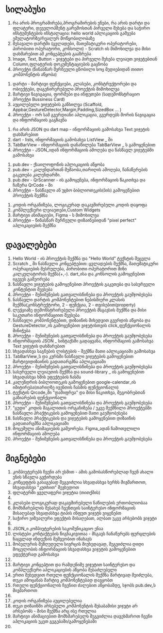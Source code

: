 <h1>სილაბუსი</h1>
<ol>
    <li>რა არის პროგრამირება,პროგრამირების ენები, რა არის დარტი და ფლატერი, დეველოპმენტ გარემოსთან პირველი შეხება და საჭირო ინსტუმენტების ინსტალაცია: hello world აპლიკაციის გაშვება ემულატორზე/რეალურ მოწყობილობაზე</li>
    <li>შესავალი დარტში (ცვლადები, მათემატიკური ოპერატორები, პირობითი ოპერატორი, კონსოლი) - Scratch ის მიმოხილვა და მისი დახმარებით ამ კონცეპტების გააზრება</li>
    <li>Image, Text, Button - ვიჯეტები და პირველი შეხება ლეიაუთ ვიჯეტებთან Column,ფლატერის დოკუმენტაციების გაცნობა</li>
    <li>პროექტი (წინასწარ შერჩეული ცნობილი სოც მედიებიდან თითო კომპონენტის აწყობა)</li>
</ol>

<ol>
    <li>დარტი - მარტივი ფუნქციები, კლასები, კონსტრუქტორები და ობიექტები, დაგენირერებული პროექტის მიმოხილვა</li>
    <li>მარტივი ნავიგაცია, ფორმები და ინფუთები (სადემონსტრაციო პროექტი Bussiness Card)</li>
    <li>აუცილებელი ვიჯეტების განხილვა (Scaffold, Appbar,GestureDetector,Margin,Padding,SizedBox ... )</li>
    <li>პროექტი - ორ სამ გვერდიანი აპლიკაცია, გვერდებს შორის ნავიგაცია და ინფორმაციის გაგზავნა</li>
</ol>

<ol>
    <li>რა არის JSON და dart map - ინფორმაციის გამოსახვა Text ვიჯეტის დახმარებით</li>
    <li>dart - lists, ინფორმაციის გამოსახვა ListView _ ში</li>
    <li>TabBarView - ინფორმაციის დანაწილება TabBarView _ ს გამოყენებით</li>
    <li>პროექტი - JSON_იდან ინფორმაციის ამოღება და ნასწავლ ვიჯეტებში გამოსახვა</li>
</ol>

<ol>
    <li>pub.dev - ქსაილოფონის აპლიკაციის აწყობა</li>
    <li>pub.dev - კალენდართან მუშაობა,თარიღის ამოღება, ჩანაწერების გაკეთება კალენდარში. </li>
    <li>pub.dev - QrScanner - ის გამოყენება, ინფორმაციის წაკითხვა და ჩაწერა QrCode - ში</li>
    <li>პროექტი - ნასწავლი ან უცხო ბიბლიოთეკის(ბის) გამოყენებით პროექტის შექმნა</li>
</ol>

<ol>
    <li>კოდის ორგანიზება, ლოგიკურად დაკავშირებული კოდის დაყოფა</li>
    <li>კომპლექსური ლეიაუთები,Custom Widgets</li>
    <li>მარტივი ანიმაციები, Figma - ს მიმოხილვა</li>
    <li>პროექტი - წინასწარ შერჩეული დიზაინებიდან "pixel perfect" აპლიკაციების შექმნა</li>
</ol>

<h1>დავალებები</h1>
<ol>
    <li>Hello World - ის პროექტის შექმნა და "Hello World" ტექსტის შეცვლა</li>
    <li>Scratch _ ში ნასწავლი კონცეპტებით: ცვლადების შექმნა, მათემატიკური ოპერაციების შესრულება, პირობითი ოპერატორით მინი კალკულატორის შექმა(+,-). dart_ისა და კონსოლის გამოყენებით იგევეს გამეორება</li>
    <li>ნასწავლი ვიჯეტების გამოყენებით პროექტის გაკეთება და სასურველი კონტენტით შევსება</li>
    <li>პროექტი - შენიშვნების გათვალისწინება და პროექტის გაუმჯობესება</li>
    <li>ნასწავლი დარტის კომპონენტებით ნებისმიერი კლასის შექმნა(კონსტრუქტორი, 2 - ფუნქცია, 2 - თვისებით(property)</li>
    <li>ლექციაზე დემონსტრირებული პროექტის მსგავსის შექმნა და მისი საკუთარი ინფორმაციით შევსება</li>
    <li>ნასწავლი კომპონენტებით, დიზაინის მიხედვით გვერდის აწყობა და GestureDetector_ის გამოყენებით ვიჯეტისთვის click_ფუნქციონალის მინიჭება</li>
    <li>პროექტი - შენიშვნების გათვალისწინება და პროექტის გაუმჯობესება</li>
    <li>ინფორმაციის JSON _ სინტაქსში გადაყვანა, ინფორმაციის გამოსახვა Text ვიჯეტის დახმარებით</li>
    <li>სხვადასხვა საგნების ლისტების - შექმნა მათი აპლიკაციაში გამოსახვა</li>
    <li>TabBarView_ს და კურსში ნასწავლი ვიჯეტების გამოყენებით მარტივიდიზაინის გადათარგმნა აპლიკაციაში</li>
    <li>პროექტი - შენიშვნების გათვალისწინება და პროექტის გაუმჯობესება</li>
    <li>სასურველი ლეიაუთის შექმნა და sound-library _ ის გამოყენებით სხვადასხვა ხმის ეფექტების ჩასმა</li>
    <li>კალენდრის ბიბლიოთეკის გამოყენებით google-calendar_ის იმიტირება(თარიღზე ივენთის ჩასმის ფუნქციონალი)</li>
    <li>ტექსტის Qrcode_ში "დაშიფრვა" და მისი წაკითხვა, მეგობრებთან გაზიარების ფუნქციონალი</li>
    <li>პროექტი - შენიშვნების გათვალისწინება და პროექტის გაუმჯობესება</li>
    <li>"ცუდი" კოდის მაგალითის ორგანიზება / უკვე შექმნილი პროექტებში ნასწავლი პრაქტიკების გამოყენებით მათი გაუმჯობესება</li>
    <li>ნასწავლი პრაქტიკების და ვიჯეტების გამოყენებით დიზაინის გადათარგმნა აპლიკაციაში</li>
    <li>მოცემული ანიმაციების გამეორება. Figma_ადან ჩამოთვლილი ინფორმაციის ამოღება</li>
    <li>პროექტი - შენიშვნების გათვალისწინება და პროექტის გაუმჯობესება</li>
</ol>

<h1>მიგნებები</h1>

<ol>
    <li>კომპიუტერებს ჩვენი არ ესმით - ამის გამოსასწორებლად ჩვენ ახალი ენის სწავლა გვჭირდება</li>
    <li>კონცეფტის გასაგებად შეგვიძლია სხვადასხვა ხერხს მივმართოთ, სხვადასხვა "კუთხით" შევხედოთ</li>
    <li>ფლატერში ყველაფერი ვიჯეტია (თითქმის)</li>
    <li></li>
    <li>კლასები ლოგიკურად დაკავშირებული ნაწილების ერთობლიობაა</li>
    <li>მომხმარებლის შესახებ ჩვენთვის საინტერესო ინფორმაციის მისაღებად სხვადასხვა ტიპის ინფუთ ვიჯეტს ვიყენებთ</li>
    <li>საჭირო ვიზუალური ეფექტის მისაღებათ, ალბათ უკვე არსებობს ვიჯეტი</li>
    <li></li>
    <li>JSON_ი კომპიუტერების საკომუნიკაციო ენაა</li>
    <li>ლისტები კონტაქტების წიგნაკივითაა - მსგავს ჩანაწერებს ფურცლების ნაცვლად ინდექსის მეშვეობით ინახავს</li>
    <li>მობულურის შეზღუდული სივრცის მიუხედავად, შეგვიძლია დიდი მოცულობის ინფორმაციის სხვადასხვა ვიჯეტის გამოყენებით ეფექტურად გამოსახვა</li>
    <li></li>
    <li>მარტივი კონცეპტით და რამდენიმე ვიჯეტით საინტერესო და კომპლექსური აპლიკაციების აწყობა შესაძლებელი</li>
    <li>ერთი შეხედვით რთული ფუნქციონალის შექმნა მარტივად შეიძლება, თუკი ამოცანას მარტივ კომპონენტებად დავყობთ</li>
    <li>რთული ფუნქციონალის ჩვენით ძალებით აწყობამდე, სჯობს pub.dev_ს მივმართოთ</li>
    <li></li>
    <li>კოდის ორგანიზება აუცილებელია</li>
    <li>თუკი დიზაინში არსებული კომპონენტის შესაბამისი ვიჯეტი არ არსებობს - მისი შექმნა არც ისე რთულია</li>
    <li>მარტივი ანიმაციებით მომხმარებელს შეგვიძლია დავეხმაროთ ჩვენი აპლიკაციის უკეთ გეგებაში/გამოყენებაში</li>
    <li></li>
    
</ol>
